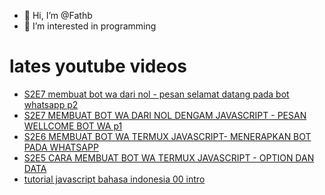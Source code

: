 - 👋 Hi, I’m @Fathb
- 👀 I’m interested in programming

# lates youtube videos
<!-- YOUTUBE:START -->
- [S2E7 membuat bot wa dari nol - pesan selamat datang pada bot whatsapp p2](https://www.youtube.com/watch?v=BA3K-gNQwLo)
- [S2E7 MEMBUAT BOT WA DARI NOL DENGAM JAVASCRIPT - PESAN WELLCOME BOT WA p1](https://www.youtube.com/watch?v=K8bdtHnK7Xc)
- [S2E6 MEMBUAT BOT WA TERMUX JAVASCRIPT- MENERAPKAN BOT PADA WHATSAPP](https://www.youtube.com/watch?v=rzPeSIrUCtk)
- [S2E5 CARA MEMBUAT BOT WA TERMUX JAVASCRIPT - OPTION DAN DATA](https://www.youtube.com/watch?v=oBfiDeMMPiM)
- [tutorial javascript bahasa indonesia 00 intro](https://www.youtube.com/watch?v=gcrUq1RsCNI)
<!-- YOUTUBE:END -->

<!---
Fathb/Fathb is a ✨ special ✨ repository because its `README.md` (this file) appears on your GitHub profile.
You can click the Preview link to take a look at your changes.
--->
